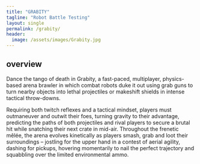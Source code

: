 ```yaml
---
title: "GRABITY"
tagline: "Robot Battle Testing"
layout: single
permalink: /grabity/
header:
  image: /assets/images/Grabity.jpg
---
```


## overview

Dance the tango of death in Grabity, a fast-paced, multiplayer, physics-based arena brawler in which combat robots duke it out using grab guns to turn nearby objects into lethal projectiles or makeshift shields in intense tactical throw-downs.

Requiring both twitch reflexes and a tactical mindset, players must outmaneuver and outwit their foes, turning gravity to their advantage, predicting the paths of both projectiles and rival players to secure a brutal hit while snatching their next crate in mid-air. Throughout the frenetic mêlée, the arena evolves kinetically as players smash, grab and loot their surroundings – jostling for the upper hand in a contest of aerial agility, dashing for pickups, hovering momentarily to nail the perfect trajectory and squabbling over the limited environmental ammo.

